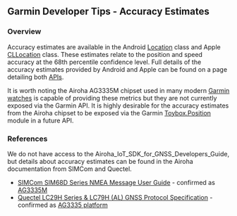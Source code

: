 ## Garmin Developer Tips - Accuracy Estimates

### Overview

Accuracy estimates are available in the Android [Location](https://developer.android.com/reference/android/location/Location) class and Apple [CLLocation](https://developer.apple.com/documentation/corelocation/cllocation) class. These estimates relate to the position and speed accuracy at the 68th percentile confidence level. Full details of the accuracy estimates provided by Android and Apple can be found on a page detailing both [APIs](https://logiqx.github.io/gps-wizard/apis/location.html).

It is worth noting the Airoha AG3335M chipset used in many modern [Garmin watches](../watches/README.md) is capable of providing these metrics but they are not currently exposed via the Garmin API. It is highly desirable for the accuracy estimates from the Airoha chipset to be exposed via the Garmin [Toybox.Position](https://developer.garmin.com/connect-iq/api-docs/Toybox/Position.html) module in a future API.



### References

We do not have access to the Airoha_IoT_SDK_for_GNSS_Developers_Guide, but details about accuracy estimates can be found in the Airoha documentation from SIMCom and Quectel.

- [SIMCom SIM68D Series NMEA Message User Guide](https://en.simcom.com/technical_files.html?pro_cat=10&pro_li=71&time=0&filetype=0) - confirmed as [AG3335M](https://www.avnet.com/wps/wcm/connect/onesite/3a0ea576-cf1b-4a79-8479-5fff508b3c01/EBV-IoT+-+SIMCom+GNSS+Modules+Info+Sheet.pdf?MOD=AJPERES&CVID=nxzMVxi&CVID=nxvsTVu&srsltid=AfmBOopCaoUOA7bpMqRLKpTbZg2-YQLGgqttJoFp0sA4-TuMiJUObcdp)
- [Quectel LC29H Series & LC79H (AL) GNSS Protocol Specification](https://forums.quectel.com/uploads/short-url/gJTnPOK8MkEJIgLFR7QgjvrpUey.pdf) - confirmed as [AG3335 platform](https://www.quectel.com/news-and-pr/gnss-lc29h-launch/)
